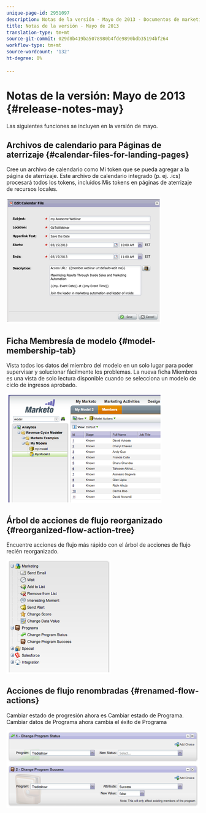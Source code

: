 ```yaml
---
unique-page-id: 2951097
description: Notas de la versión - Mayo de 2013 - Documentos de marketing - Documentación del producto
title: Notas de la versión - Mayo de 2013
translation-type: tm+mt
source-git-commit: 029d8b419ba5078980b4fde9890bdb35194bf264
workflow-type: tm+mt
source-wordcount: '132'
ht-degree: 0%

---
```



# Notas de la versión: Mayo de 2013 {#release-notes-may}

Las siguientes funciones se incluyen en la versión de mayo.

## Archivos de calendario para Páginas de aterrizaje {#calendar-files-for-landing-pages}

Cree un archivo de calendario como Mi token que se pueda agregar a la página de aterrizaje. Este archivo de calendario integrado (p. ej. .ics) procesará todos los tokens, incluidos Mis tokens en páginas de aterrizaje de recursos locales.

![](assets/image2014-9-22-16-3a3-3a18.png)

## Ficha Membresía de modelo {#model-membership-tab}

Vista todos los datos del miembro del modelo en un solo lugar para poder supervisar y solucionar fácilmente los problemas. La nueva ficha Miembros es una vista de solo lectura disponible cuando se selecciona un modelo de ciclo de ingresos aprobado.

![](assets/image2014-9-22-16-3a3-3a33.png)

## Árbol de acciones de flujo reorganizado {#reorganized-flow-action-tree}

Encuentre acciones de flujo más rápido con el árbol de acciones de flujo recién reorganizado.

![](assets/image2014-9-22-16-3a3-3a58.png)

## Acciones de flujo renombradas {#renamed-flow-actions}

Cambiar estado de progresión ahora es Cambiar estado de Programa. Cambiar datos de Programa ahora cambia el éxito de Programa

![](assets/image2014-9-22-16-3a4-3a17.png)
